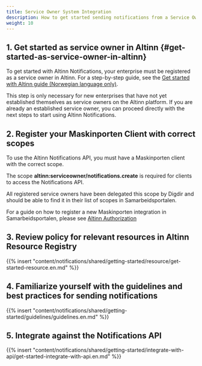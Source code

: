 ```yaml
---
title: Service Owner System Integration
description: How to get started sending notifications from a Service Owner System
weight: 10
---
```


## 1. Get started as service owner in Altinn {#get-started-as-service-owner-in-altinn}

To get started with Altinn Notifications, your enterprise must be registered as a service owner in Altinn.
For a step-by-step guide, see the [Get started with Altinn guide (Norwegian language only)](https://www.altinndigital.no/kom-i-gang/guide-kom-i-gang-med-altinn/).

This step is only necessary for new enterprises that have not yet established themselves as service owners on the Altinn platform.
If you are already an established service owner, you can proceed directly with the next steps to start using Altinn Notifications.

## 2. Register your Maskinporten Client with correct scopes

To use the Altinn Notifications API, you must have a Maskinporten client with the correct scope.

The scope **altinn:serviceowner/notifications.create** is required for clients to access the Notifications API.

All registered service owners have been delegated this scope by Digdir and should be able to find it in their list of scopes in Samarbeidsportalen.

For a guide on how to register a new Maskinporten integration in Samarbeidsportalen, please see [Altinn Authorization](/en/authorization/getting-started/maskinportenclient/)

## 3. Review policy for relevant resources in Altinn Resource Registry

{{% insert "content/notifications/shared/getting-started/resource/get-started-resource.en.md" %}}

## 4. Familiarize yourself with the guidelines and best practices for sending notifications

{{% insert "content/notifications/shared/getting-started/guidelines/guidelines.en.md" %}}

## 5. Integrate against the Notifications API

{{% insert "content/notifications/shared/getting-started/integrate-with-api/get-started-integrate-with-api.en.md" %}}
